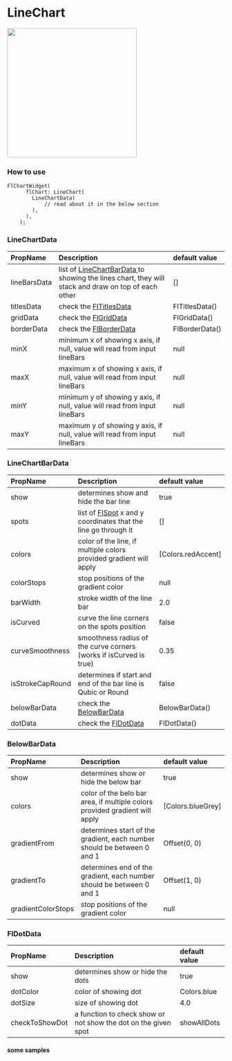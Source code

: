 # LineChart

<img src="https://github.com/imaNNeoFighT/fl_chart/raw/master/repo_files/images/line_chart.jpg" width="300" >

### How to use
```
FlChartWidget(
      flChart: LineChart(
        LineChartData(
        	// read about it in the below section
        ),
      ),
    );
```

### LineChartData
|PropName		|Description	|default value|
|:---------------|:---------------|:-------|
|lineBarsData| list of [LineChartBarData ](#LineChartBarData ) to showing the lines chart, they will stack and draw on top of each other|[]|
|titlesData| check the [FlTitlesData](base_chart.md#FlTitlesData)| FlTitlesData()|
|gridData| check the [FlGridData](base_chart.md#FlGridData)|FlGridData()|
|borderData| check the [FlBorderData](base_chart.md#FlBorderData)|FlBorderData()|
|minX| minimum x of showing x axis, if null, value will read from input lineBars |null|
|maxX| maximum x of showing x axis, if null, value will read from input lineBars | null|
|minY| minimum y of showing y axis, if null, value will read from input lineBars | null|
|maxY| maximum y of showing y axis, if null, value will read from input lineBars | null|


### LineChartBarData
|PropName		|Description	|default value|
|:---------------|:---------------|:-------|
|show| determines show and hide the bar line|true|
|spots| list of [FlSpot](base_chart.md#FlSpot) x and y coordinates that the line go through it| []
|colors| color of the line, if multiple colors provided gradient will apply|[Colors.redAccent]|
|colorStops| stop positions of the gradient color|null|
|barWidth| stroke width of the line bar|2.0|
|isCurved| curve the line corners on the spots position| false|
|curveSmoothness| smoothness radius of the curve corners (works if isCurved is true) | 0.35|
|isStrokeCapRound| determines if start and end of the bar line is Qubic or Round | false|
|belowBarData| check the [BelowBarData](#BelowBarData) |BelowBarData()|
|dotData| check the [FlDotData](#FlDotData) | FlDotData()|


### BelowBarData
|PropName|Description|default value|
|:-------|:----------|:------------|
|show|determines show or hide the below bar|true|
|colors|color of the belo bar area, if multiple colors provided gradient will apply|[Colors.blueGrey]|
|gradientFrom|determines start of the gradient, each number should be between 0 and 1|Offset(0, 0)|
|gradientTo|determines end of the gradient, each number should be between 0 and 1|Offset(1, 0)|
|gradientColorStops|stop positions of the gradient color|null|


### FlDotData
|PropName|Description|default value|
|:-------|:----------|:------------|
|show|determines show or hide the dots|true|
|dotColor|color of showing dot|Colors.blue|
|dotSize|size of showing dot|4.0|
|checkToShowDot|a function to check show or not show the dot on the given spot|showAllDots|

#### some samples
